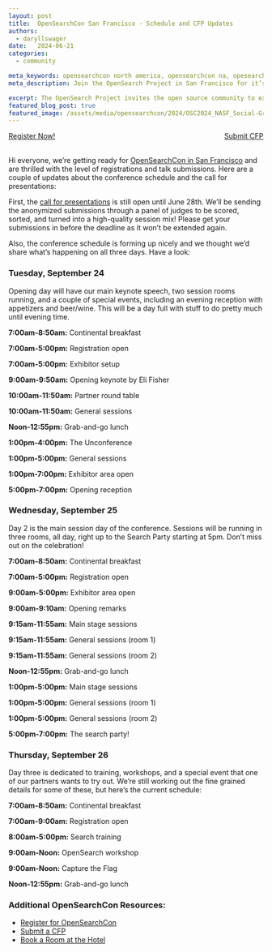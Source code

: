 ```yaml
---
layout: post
title:  OpenSearchCon San Francisco - Schedule and CFP Updates
authors:
  - daryllswager
date:   2024-06-21
categories:
  - community

meta_keywords: opensearchcon north america, opensearchcon na, opesearchcon call for papers, register for opensearchcon, opensearch community
meta_description: Join the OpenSearch Project in San Francisco for it’s third annual OpenSearchCon North America 2024 taking place September 24-26 at the Hilton Union Square. Register today.

excerpt: The OpenSearch Project invites the open source community to explore the future of search, analytics, and generative AI at OpenSearchCon North America 2024. Join us in San Francisco on September 25-27 and learn how to build powerful applications and get the most out of your OpenSearch deployments.
featured_blog_post: true
featured_image: /assets/media/opensearchcon/2024/OSC2024_NASF_Social-Graphic1_1200x627.png
---
```



<div style="width: 100%" style="display: block;">
<div class="redesign-button-pair--wrapper" style="display: inline; float: left;">
            <div class="redesign-button--wrapper redesign-button--wrapper__text-only__dark">
                <a href="/events/opensearchcon/2024/north-america/register.html" class="redesign-button--anchor">
                    Register Now!
                </a>
            </div>
</div>

<div class="redesign-button-pair--wrapper" style="display: inline; float: right;">
            <div class="redesign-button--wrapper redesign-button--wrapper__text-only__dark">
                <a href="/events/opensearchcon/2024/north-america/cfp.html" class="redesign-button--anchor">
                    Submit CFP
                </a>
            </div>
</div>
</div>
<br/><br/>

Hi everyone, we’re getting ready for [OpenSearchCon in San Francisco](https://opensearch.org/events/opensearchcon/2024/north-america/index.html) and are thrilled with the level of registrations and talk submissions. Here are a couple of updates about the conference schedule and the call for presentations:

First, the [call for presentations](https://opensearch.org/events/opensearchcon/2024/north-america/cfp.html) is still open until June 28th. We’ll be sending the anonymized submissions through a panel of judges to be scored, sorted, and turned into a high-quality session mix! Please get your submissions in before the deadline as it won’t be extended again.

Also, the conference schedule is forming up nicely and we thought we’d share what’s happening on all three days. Have a look:

### Tuesday, September 24

Opening day will have our main keynote speech, two session rooms running, and a couple of special events, including an evening reception with appetizers and beer/wine. This will be a day full with stuff to do pretty much until evening time.

**7:00am-8:50am:** Continental breakfast

**7:00am-5:00pm:** Registration open

**7:00am-5:00pm:** Exhibitor setup

**9:00am-9:50am:** Opening keynote by Eli Fisher

**10:00am-11:50am:** Partner round table

**10:00am-11:50am:** General sessions

**Noon-12:55pm:** Grab-and-go lunch

**1:00pm-4:00pm:** The Unconference

**1:00pm-5:00pm:** General sessions

**1:00pm-7:00pm:** Exhibitor area open

**5:00pm-7:00pm:** Opening reception


### Wednesday, September 25

Day 2 is the main session day of the conference. Sessions will be running in three rooms, all day, right up to the Search Party starting at 5pm. Don’t miss out on the celebration!

**7:00am-8:50am:** Continental breakfast

**7:00am-5:00pm:** Registration open

**9:00am-5:00pm:** Exhibitor area open

**9:00am-9:10am:** Opening remarks

**9:15am-11:55am:** Main stage sessions

**9:15am-11:55am:** General sessions (room 1)

**9:15am-11:55am:** General sessions (room 2)

**Noon-12:55pm:** Grab-and-go lunch

**1:00pm-5:00pm:** Main stage sessions

**1:00pm-5:00pm:** General sessions (room 1)

**1:00pm-5:00pm:** General sessions (room 2)

**5:00pm-7:00pm:** The search party!


### Thursday, September 26

Day three is dedicated to training, workshops, and a special event that one of our partners wants to try out. We’re still working out the fine grained details for some of these, but here’s the current schedule:

**7:00am-8:50am:** Continental breakfast

**7:00am-9:00am:** Registration open

**8:00am-5:00pm:** Search training

**9:00am-Noon:** OpenSearch workshop

**9:00am-Noon:** Capture the Flag

**Noon-12:55pm:** Grab-and-go lunch


### Additional OpenSearchCon Resources:

- [Register for OpenSearchCon](https://opensearch.org/events/opensearchcon/2024/north-america/register.html)
- [Submit a CFP](https://opensearch.org/events/opensearchcon/2024/north-america/cfp.html)
- [Book a Room at the Hotel](https://book.passkey.com/e/50823627)




